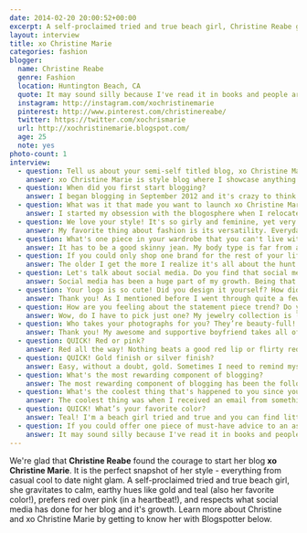 ```yaml
---
date: 2014-02-20 20:00:52+00:00
excerpt: A self-proclaimed tried and true beach girl, Christine Reabe gravitates to calm, earthy hues like gold and teal (also her favorite color!), prefers red over pink (in a heartbeat!), and respects what social media has done for her blog and it's growth.
layout: interview
title: xo Christine Marie
categories: fashion
blogger:
  name: Christine Reabe
  genre: Fashion
  location: Huntington Beach, CA
  quote: It may sound silly because I've read it in books and people are always saying it but that’s because it's true – you have to be yourself.
  instagram: http://instagram.com/xochristinemarie
  pinterest: http://www.pinterest.com/christinereabe/
  twitter: https://twitter.com/xochrismarie
  url: http://xochristinemarie.blogspot.com/
  age: 25
  note: yes
photo-count: 1
interview:
  - question: Tell us about your semi-self titled blog, xo Christine Marie.
    answer: xo Christine Marie is style blog where I showcase anything from work attire, causal comfy everyday outfits to weekend date night ensembles
  - question: When did you first start blogging?
    answer: I began blogging in September 2012 and it's crazy to think about how much my blog has changed in that short year and a half. It began as a teacher inspired blog where I would post my work outfits along side teacher crafts. After a cross-country move, career change, and learning more about my audience it has evolved into a style blog of all sorts. I am so proud of the direction it has taken and can't help but cringe a little when I look back to those first few posts. The thought of deleting some of the most embarrassing ones has definitely crossed my mind but it’s a good reminder of how much my blog has grown and matured.
  - question: What was it that made you want to launch xo Christine Marie?
    answer: I started my obsession with the blogosphere when I relocated for my first teaching position. I moved 4 hours from my parents to a town I didn't know a soul for a job where I didn’t know anyone. I filled my free time with shopping and catching up on blogs. After a year of regular blog reading and many teachers at my school inquiring about my outfits and jewelry I started mulling around the idea of starting a blog of my own. After months of reading blogging books, nervous thoughts of people critics, and numerous design ideas I finally had the courage to make it happen.
  - question: We love your style! It's so girly and feminine, yet very professional. How would you self-describe your style, in a few words?
    answer: My favorite thing about fashion is its versatility. Everyday I can be something different. Some days I feel like throwing on a biker jacket and studded heels, the next a J Crew skirt and cardigan and by the weekend I am all about cut off shorts and a flower in my hair. To sum up my everyday style I would say conservative with a touch of beach inspired casual.
  - question: What's one piece in your wardrobe that you can't live without?
    answer: It has to be a good skinny jean. My body type is far from a model's, I'm not stick thin and I measure up at only 5'3! So when you finally find that pair that fits like a glove it’s as if the clouds have parted and angels sing. Let's be honest, a good fitting jean completes any look.
  - question: If you could only shop one brand for the rest of your life, what would it be?
    answer: The older I get the more I realize it's all about the hunt. I prefer browsing the Internet, shopping at vintage stores, or paroozing the never-ending rows at TJ Maxx than sticking to one particular store. When you read my blog you know I am a self proclaimed Maxxinista. My high school self, who was a strictly a labels girl would cringe at that last statement. The older I get the less I care for labels and the more thrive off the awesome find. Maybe it’s because I am shopping with my own money now? But I'll just credit it to the fact I am more 'mature'!
  - question: Let's talk about social media. Do you find that social media has played a very important role in the growth of xo Christine Marie?
    answer: Social media has been a huge part of my growth. Being that I blog about fashion, pictures are a crucial aspect in drawing readers to my page. Which in turn has made me obsessed with Instagram and Pinterest. Both have been my biggest platforms in showcasing my outfits. I still find it crazy when I scroll through the popular page of pinterest and come across pictures of myself. Not to mention when I spot one with thousands of pins, I think 'wow that many people enjoyed what I put together'!
  - question: Your logo is so cute! Did you design it yourself? How did you come up with the idea for it? (we love the hanger!)
    answer: Thank you! As I mentioned before I went through quite a few design options when first brainstorming the idea of my own blog. Jenn from Hello, Brio Studio designed my first layout. After a few months of blogging I contacted Jenn a second time when I was more comfortable with the direction my blog was going. I knew I wanted something sleek and simple. My boyfriend is an amazing artist and I told him I wanted something elegant and exampled the hanger idea and voila, he delivered! Thanks to Jenn I was able to make it come alive.
  - question: How are you feeling about the statement piece trend? Do you prefer one chunky piece of jewelry, or lots of dainty pieces?
    answer: Wow, do I have to pick just one? My jewelry collection is larger than I would like to admit and I was suckered right into the statement jewelry trend. I own a statement piece in just about every shape and color. Just recently I have become Etsy obsessed (if there was an Etsy Addicts Anonymous I would be first in line) and I have been strictly buying dainty layering pieces. But my absolute favorite has been a simple outfit, a statement piece and some long layered dainty pieces; best of both worlds!
  - question: Who takes your photographs for you? They’re beauty-full!
    answer: Thank you! My awesome and supportive boyfriend takes all of my pictures. Some days I have to bribe him with some chocolate or a beer when it’s a football Sunday and I have to a deadline to meet but he is such an important part of my blog. His help and support has really made it what it is today.
  - question: QUICK! Red or pink?
    answer: Red all the way! Nothing beats a good red lip or flirty red pump.
  - question: QUICK! Gold finish or silver finish?
    answer: Easy, without a doubt, gold. Sometimes I need to remind myself of all the great silver pieces I own because I tend to always gravitate towards my gold pieces.
  - question: What's the most rewarding component of blogging?
    answer: The most rewarding component of blogging has been the followers and fellow bloggers I've met. The blogosphere has such a sense of community with so many uplifting people. I have made some great friends through this competitive blogging world whom I now know on a personal level. Sometimes I have to take a step back and giggle when I am out with fellow bloggers and think about how I never would have met them if it weren’t for taking that leap of faith in starting my own blog.
  - question: What's the coolest thing that's happened to you since you started xo Christine Marie?
    answer: The coolest thing was when I received an email from something simply telling me they were a 'fan'. I thought &#8220;I have fans?!&#8221;, &#8220;People actually look forward to my next post?&#8221; They may be my only 'fan', aside from my mom, but it's pretty cool knowing I have at least one.
  - question: QUICK! What’s your favorite color?
    answer: Teal! I'm a beach girl tried and true and you can find little pops of teal in my wardrobe, jewelry, apartment and even my blog design. Sometimes I have to tell myself &#8220;Christine, you don't need that 10th teal necklace!&#8221;
  - question: If you could offer one piece of must-have advice to an aspiring blogger, what would it be?
    answer: It may sound silly because I've read it in books and people are always saying it but that’s because it's true – you have to be yourself. But I will add a second part to that, take your time. When I first began my blog I tried to be very 'by the book'. I have a Masters degree and am quite the perfectionist in my everyday life so my blog has been no different. But after a year of blogging I had to take a step back and remind myself why I blog. To share my story, my clothes, and what I love. I use to rush to put together an outfit just because 'I hadn’t posted in a few days' or think 'everyone is posting holiday trends so I should probably get on that too' but that has since changed. Now that I have slowed down I think my posts have become richer, my outfits are more true to what I want to represent and I am much happier with the final product. It's about having fun!
---
```


We're glad that **Christine Reabe** found the courage to start her blog **xo Christine Marie**. It is the perfect snapshot of her style - everything from casual cool to date night glam. A self-proclaimed tried and true beach girl, she gravitates to calm, earthy hues like gold and teal (also her favorite color!), prefers red over pink (in a heartbeat!), and respects what social media has done for her blog and it's growth. Learn more about Christine and xo Christine Marie by getting to know her with Blogspotter below.
